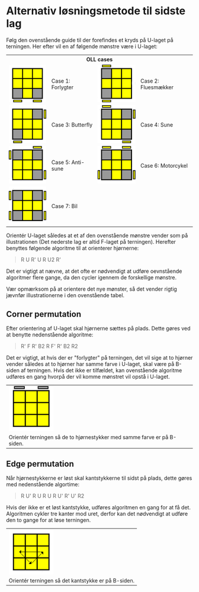 ﻿# Alternativ løsningsmetode til sidste lag</h1>
Følg den ovenstående guide til der forefindes et kryds på U-laget på terningen. Her efter vil en af følgende mønstre være i U-laget:
		
<table class="cube_table">
	<th colspan="4">OLL cases</th>
	<tr>
		<td class="cube_table_cube_td">
			<img src="images/beginner/oll-case04.png">
		</td>
		<td class="cube_table_algorithm_td">
			Case 1: Forlygter
		</td>
		<td class="cube_table_cube_td">
			<img src="images/beginner/oll-case05.png">
		</td>
		<td class="cube_table_algorithm_td">
			Case 2: Fluesmækker
		</td>
	</tr>
	<tr>
		<td class="cube_table_cube_td">
			<img src="images/beginner/oll-case06.png">
		</td>
		<td class="cube_table_algorithm_td">
			Case 3: Butterfly
		</td>
		<td class="cube_table_cube_td">
			<img src="images/beginner/oll-case07.png">
		</td>
		<td class="cube_table_algorithm_td">
			Case 4: Sune
		</td>
	</tr>
	<tr>
		<td class="cube_table_cube_td">
			<img src="images/beginner/oll-case08.png">
		</td>
		<td class="cube_table_algorithm_td">
			Case 5: Anti-sune
		</td>
		<td class="cube_table_cube_td">
			<img src="images/beginner/oll-case09.png">
		</td>
		<td class="cube_table_algorithm_td">
			Case 6: Motorcykel
		</td>
	</tr>
	<tr>
		<td class="cube_table_cube_td">
			<img src="images/beginner/oll-case10.png">
		</td>
		<td class="cube_table_algorithm_td">
			Case 7: Bil
		</td>
	</tr>
</table>
		
Orientér U-laget således at et af den ovenstående mønstre vender som på illustrationen (Det nederste lag er altid F-laget på terningen). Herefter benyttes følgende algoritme til at orienterer hjørnerne:
		
> R U R' U R U2 R'

Det er vigtigt at nævne, at det ofte er nødvendigt at udføre oevnstående algoritmer flere gange, da den cycler igennem de forskellige mønstre. 
		
Vær opmærksom på at orientere det nye mønster, så det vender rigtig jævnfør illustrationerne i den ovenstående tabel.
		
## Corner permutation
		
Efter orientering af U-laget skal hjørnerne sættes på plads. Dette gøres ved at benytte nedenstående algoritme:
		
> R' F R' B2 R F' R' B2 R2
		
Det er vigtigt, at hvis der er "forlygter" på terningen, det vil sige at to hjørner vender således at to hjørner har samme farve i U-laget, skal være på B-siden af terningen. Hvis det ikke er tilfældet, kan ovenstående algoritme udføres en gang hvorpå der vil komme mønstret vil opstå i U-laget.
		
<table class="cube_table_content">		
	<tr>
		<td class="cube_table_content_td">		
			<img src="images/beginner/rubiks_cube_oll_headlights.png" />		
		</td>			
	<tr>		
		<td class="cube_table_content_td" colspan="2">Orientér terningen så de to hjørnestykker med samme farve er på B-siden.</td>		
	</tr>		
</table>
		
## Edge permutation
		
Når hjørnestykkerne er løst skal kantstykkerne til sidst på plads, dette gøres med nedenstående algortime:
		
> R U' R U R U R U' R' U' R2</p>
		
Hvis der ikke er et løst kantstykke, udføres algoritmen en gang for at få det. Algoritmen cykler tre kanter mod uret, derfor kan det nødvendigt at udføre den to gange for at løse terningen.
		
<table class="cube_table_content">		
	<tr>
		<td class="cube_table_content_td">		
			<img src="images/beginner/pll-case06.png" />		
		</td>
	</tr>
	<tr>		
	<td class="cube_table_content_td" colspan="2">Orientér terningen så det kantstykke er på B-siden.</td>		
	</tr>		
</table>